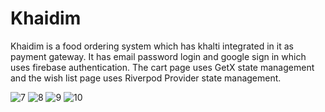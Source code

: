 # Khaidim

Khaidim is a food ordering system which has khalti integrated in it as payment gateway.
It has email password login and google sign in which uses firebase authentication.
The cart page uses GetX state management and the wish list page uses Riverpod Provider state management.

![7](https://github.com/notso-kushal/khaidim/assets/121866448/05413217-0d88-45f8-8f08-3bbe95ffba3d)
![8](https://github.com/notso-kushal/khaidim/assets/121866448/4cd0705e-3f15-4c6a-aa60-a0b30d06265e)
![9](https://github.com/notso-kushal/khaidim/assets/121866448/c7aee3c5-0782-40af-81a2-2137e81a1957)
![10](https://github.com/notso-kushal/khaidim/assets/121866448/06c5d5ea-1040-497f-93c3-842e28aafc40)
